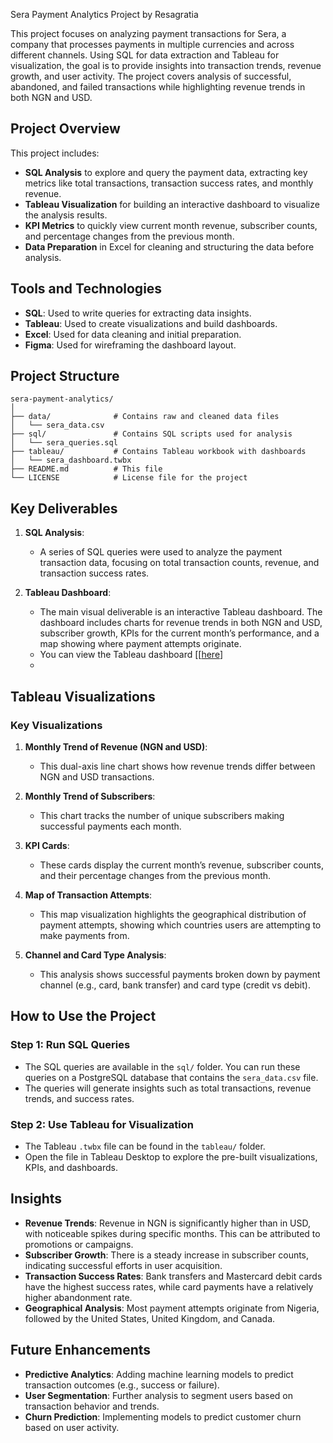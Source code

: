 Sera Payment Analytics Project by Resagratia

This project focuses on analyzing payment transactions for Sera, a company that processes payments in multiple currencies and across different channels. Using SQL for data extraction and Tableau for visualization, the goal is to provide insights into transaction trends, revenue growth, and user activity. The project covers analysis of successful, abandoned, and failed transactions while highlighting revenue trends in both NGN and USD.

## Project Overview

This project includes:
- **SQL Analysis** to explore and query the payment data, extracting key metrics like total transactions, transaction success rates, and monthly revenue.
- **Tableau Visualization** for building an interactive dashboard to visualize the analysis results.
- **KPI Metrics** to quickly view current month revenue, subscriber counts, and percentage changes from the previous month.
- **Data Preparation** in Excel for cleaning and structuring the data before analysis.

## Tools and Technologies
- **SQL**: Used to write queries for extracting data insights.
- **Tableau**: Used to create visualizations and build dashboards.
- **Excel**: Used for data cleaning and initial preparation.
- **Figma**: Used for wireframing the dashboard layout.

## Project Structure

```
sera-payment-analytics/
│
├── data/              # Contains raw and cleaned data files
│   └── sera_data.csv
├── sql/               # Contains SQL scripts used for analysis
│   └── sera_queries.sql
├── tableau/           # Contains Tableau workbook with dashboards
│   └── sera_dashboard.twbx
├── README.md          # This file
└── LICENSE            # License file for the project
```

## Key Deliverables

1. **SQL Analysis**:
   - A series of SQL queries were used to analyze the payment transaction data, focusing on total transaction counts, revenue, and transaction success rates.
  

2. **Tableau Dashboard**:
   - The main visual deliverable is an interactive Tableau dashboard. The dashboard includes charts for revenue trends in both NGN and USD, subscriber growth, KPIs for the current month’s performance, and a map showing where payment attempts originate.
   - You can view the Tableau dashboard [[[here](https://public.tableau.com/app/profile/tolulope.okerayi/viz/Book1_17259781765270/SERASALESDASHBOARD?publish=yes)]
   - 
## Tableau Visualizations

### Key Visualizations
1. **Monthly Trend of Revenue (NGN and USD)**: 
   - This dual-axis line chart shows how revenue trends differ between NGN and USD transactions.
   
2. **Monthly Trend of Subscribers**:
   - This chart tracks the number of unique subscribers making successful payments each month.

3. **KPI Cards**:
   - These cards display the current month’s revenue, subscriber counts, and their percentage changes from the previous month.

4. **Map of Transaction Attempts**:
   - This map visualization highlights the geographical distribution of payment attempts, showing which countries users are attempting to make payments from.

5. **Channel and Card Type Analysis**:
   - This analysis shows successful payments broken down by payment channel (e.g., card, bank transfer) and card type (credit vs debit).


## How to Use the Project

### Step 1: Run SQL Queries
- The SQL queries are available in the `sql/` folder. You can run these queries on a PostgreSQL database that contains the `sera_data.csv` file.
- The queries will generate insights such as total transactions, revenue trends, and success rates.

### Step 2: Use Tableau for Visualization
- The Tableau `.twbx` file can be found in the `tableau/` folder.
- Open the file in Tableau Desktop to explore the pre-built visualizations, KPIs, and dashboards.

## Insights

- **Revenue Trends**: Revenue in NGN is significantly higher than in USD, with noticeable spikes during specific months. This can be attributed to promotions or campaigns.
- **Subscriber Growth**: There is a steady increase in subscriber counts, indicating successful efforts in user acquisition.
- **Transaction Success Rates**: Bank transfers and Mastercard debit cards have the highest success rates, while card payments have a relatively higher abandonment rate.
- **Geographical Analysis**: Most payment attempts originate from Nigeria, followed by the United States, United Kingdom, and Canada.

## Future Enhancements

- **Predictive Analytics**: Adding machine learning models to predict transaction outcomes (e.g., success or failure).
- **User Segmentation**: Further analysis to segment users based on transaction behavior and trends.
- **Churn Prediction**: Implementing models to predict customer churn based on user activity.
